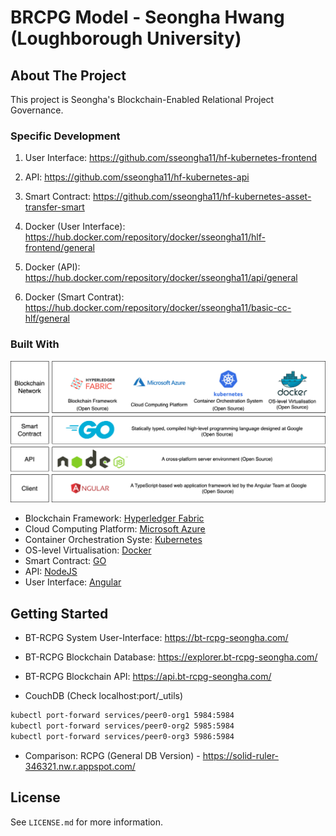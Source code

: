 # BRCPG Model - Seongha Hwang (Loughborough University)

## About The Project

This project is Seongha's Blockchain-Enabled Relational Project Governance.

### Specific Development

1. User Interface: https://github.com/sseongha11/hf-kubernetes-frontend
2. API: https://github.com/sseongha11/hf-kubernetes-api
3. Smart Contract: https://github.com/sseongha11/hf-kubernetes-asset-transfer-smart

4. Docker (User Interface): https://hub.docker.com/repository/docker/sseongha11/hlf-frontend/general
5. Docker (API): https://hub.docker.com/repository/docker/sseongha11/api/general
6. Docker (Smart Contrat): https://hub.docker.com/repository/docker/sseongha11/basic-cc-hlf/general

### Built With

![tech-stack](images/tech-stacks.png)

- Blockchain Framework: [Hyperledger Fabric](https://hyperledger-fabric.readthedocs.io/en/latest/)
- Cloud Computing Platform: [Microsoft Azure](https://azure.microsoft.com/en-gb)
- Container Orchestration Syste: [Kubernetes](https://kubernetes.io/)
- OS-level Virtualisation: [Docker](https://www.docker.com/)
- Smart Contract: [GO](https://go.dev/)
- API: [NodeJS](https://nodejs.org/en)
- User Interface: [Angular](https://angular.io/)

## Getting Started

- BT-RCPG System User-Interface: https://bt-rcpg-seongha.com/

- BT-RCPG Blockchain Database: https://explorer.bt-rcpg-seongha.com/

- BT-RCPG Blockchain API: https://api.bt-rcpg-seongha.com/

- CouchDB (Check localhost:port/\_utils)

```sh
kubectl port-forward services/peer0-org1 5984:5984
kubectl port-forward services/peer0-org2 5985:5984
kubectl port-forward services/peer0-org3 5986:5984
```

- Comparison: RCPG (General DB Version) - https://solid-ruler-346321.nw.r.appspot.com/

## License

See `LICENSE.md` for more information.
